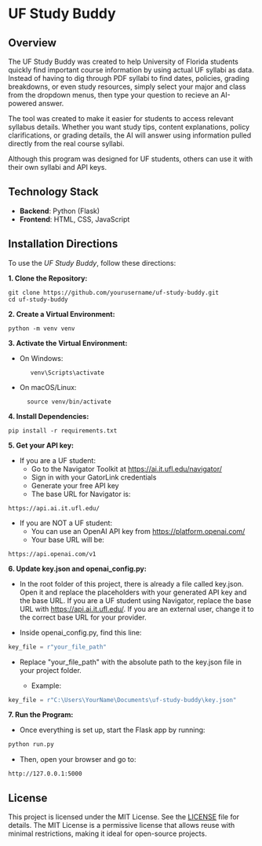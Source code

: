 # UF Study Buddy

## Overview
The UF Study Buddy was created to help University of Florida students quickly find important course information by using actual UF syllabi as data. Instead of having to dig through PDF syllabi to find dates, policies, grading breakdowns, or even study resources, simply select your major and class from the dropdown menus, then type your question to recieve an AI-powered answer. 

The tool was created to make it easier for students to access relevant syllabus details. Whether you want study tips, content explanations, policy clarifications, or grading details, the AI will answer using information pulled directly from the real course syllabi.

Although this program was designed for UF students, others can use it with their own syllabi and API keys.

## Technology Stack
- **Backend**: Python (Flask)
- **Frontend**: HTML, CSS, JavaScript

## Installation Directions
To use the *UF Study Buddy*, follow these directions:

**1. Clone the Repository:**

    git clone https://github.com/yourusername/uf-study-buddy.git
    cd uf-study-buddy


**2. Create a Virtual Environment:**

    python -m venv venv

**3. Activate the Virtual Environment:**

- On Windows:

         venv\Scripts\activate 
- On macOS/Linux:

        source venv/bin/activate

**4. Install Dependencies:**

    pip install -r requirements.txt

**5. Get your API key:**
- If you are a UF student:
    - Go to the Navigator Toolkit at https://ai.it.ufl.edu/navigator/
    - Sign in with your GatorLink credentials
    - Generate your free API key
    - The base URL for Navigator is:
```
https://api.ai.it.ufl.edu/
```
- If you are NOT a UF student:
    - You can use an OpenAI API key from https://platform.openai.com/
    - Your base URL will be:
```
https://api.openai.com/v1
```
**6. Update key.json and openai_config.py:**

- In the root folder of this project, there is already a file called key.json. Open it and replace the placeholders with your generated API key and the base URL. If you are a UF student using Navigator, replace the base URL with https://api.ai.it.ufl.edu/. If you are an external user, change it to the correct base URL for your provider.

- Inside openai_config.py, find this line:
```python
key_file = r"your_file_path"
```
- Replace "your_file_path" with the absolute path to the key.json file in your project folder.

  - Example:
```python
key_file = r"C:\Users\YourName\Documents\uf-study-buddy\key.json"
```
**7. Run the Program:**

- Once everything is set up, start the Flask app by running:

```bash
python run.py
```
- Then, open your browser and go to:
```
http://127.0.0.1:5000
```
## License 
This project is licensed under the MIT License. See the [LICENSE](LICENSE) file for details. The MIT License is a permissive license that allows reuse with minimal restrictions, making it ideal for open-source projects.
